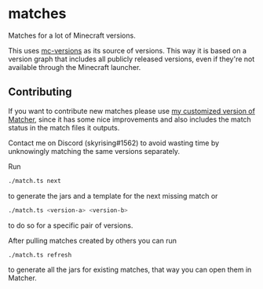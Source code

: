 # matches
Matches for a lot of Minecraft versions.

This uses [mc-versions](https://github.com/skyrising/mc-versions) as its source of versions. This way it is based on a version graph that includes all publicly released versions, even if they're not available through the Minecraft launcher.

## Contributing
If you want to contribute new matches please use [my customized version of Matcher](https://github.com/skyrising/matcher), since it has some nice improvements and also includes the match status in the match files it outputs.

Contact me on Discord (skyrising#1562) to avoid wasting time by unknowingly matching the same versions separately.

Run
```sh
./match.ts next
```
to generate the jars and a template for the next missing match or
```sh
./match.ts <version-a> <version-b>
```
to do so for a specific pair of versions.

After pulling matches created by others you can run
```sh
./match.ts refresh
```
to generate all the jars for existing matches, that way you can open them in Matcher.